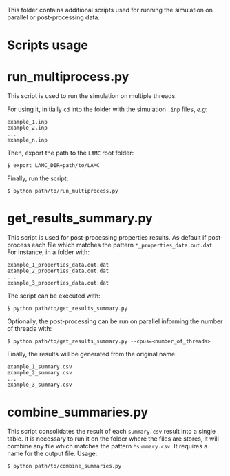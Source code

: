 This folder contains additional scripts used for running the simulation on parallel or post-processing data.

# Scripts usage

# run_multiprocess.py
This script is used to run the simulation on multiple threads.

For using it, initially `cd` into the folder with the simulation `.inp` files, *e.g*:

```
example_1.inp
example_2.inp
...
example_n.inp
```
Then, export the path to the `LAMC` root folder:

```
$ export LAMC_DIR=path/to/LAMC
```
Finally, run the script:
```
$ python path/to/run_multiprocess.py
```

# get_results_summary.py

This script is used for post-processing properties results. As default if post-process each file which matches the pattern `*_properties_data.out.dat`. For instance, in a folder with:
```
example_1_properties_data.out.dat
example_2_properties_data.out.dat
...
example_3_properties_data.out.dat
```
The script can be executed with:
```
$ python path/to/get_results_summary.py
```
Optionally, the post-processing can be run on parallel informing the number of threads with:
```
$ python path/to/get_results_summary.py --cpus=<number_of_threads>
```
Finally, the results will be generated from the original name:
```
example_1_summary.csv
example_2_summary.csv
...
example_3_summary.csv
```

# combine_summaries.py

This script consolidates the result of each `summary.csv` result into a single table. It is necessary to run it on the folder where the files are stores, it will combine any file which matches the pattern `*summary.csv`. It requires a name for the output file. Usage:
```
$ python path/to/combine_summaries.py
```

